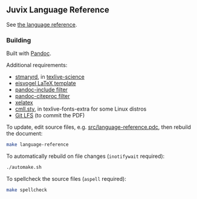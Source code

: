 ## Juvix Language Reference

See [the language reference](language-reference.pdf).

### Building

Built with [Pandoc](https://pandoc.org/).

Additional requirements:

- [stmaryrd](https://ctan.org/pkg/stmaryrd?lang=en), in [texlive-science](https://security.archlinux.org/package/texlive-science)
- [eisvogel LaTeX template](https://github.com/Wandmalfarbe/pandoc-latex-template)
- [pandoc-include filter](https://pypi.org/project/pandoc-include/)
- [pandoc-citeproc filter](https://github.com/jgm/pandoc-citeproc)
- [xelatex](https://www.overleaf.com/learn/latex/XeLaTeX)
- [cmll.sty](https://ctan.org/pkg/cmll?lang=en), in texlive-fonts-extra for some Linux distros
- [Git LFS](https://git-lfs.github.com/) (to commit the PDF)

To update, edit source files, e.g. [src/language-reference.pdc](src/language-reference.pdc), then rebuild the document:

```bash
make language-reference
```

To automatically rebuild on file changes (`inotifywait` required):

```bash
./automake.sh
```

To spellcheck the source files (`aspell` required):

```bash
make spellcheck
```
